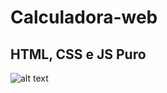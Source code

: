 # Calculadora-web
## HTML, CSS e JS Puro

![alt text](path/to/https://github.com/LucasFaess/Calculadora-web/blob/master/imgs/Print.png)
